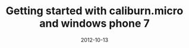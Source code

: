 ---
date: 2012-10-13
tags: post
name: DDDNorth
url: https://www.dddnorth.co.uk/
type: conference
title: Getting started with caliburn.micro and windows phone 7
slides_url: http://www.slideshare.net/gep13/getting-started-with-caliburnmicro-and-windows-phone-7
recording_url: 
city: Bradford
country: United Kingdom
country_code: UK
language: English
---